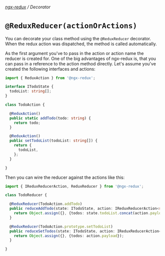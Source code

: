 ###### [ngx-redux](../../README.md) / Decorator

# `@ReduxReducer(actionOrActions)`

You can decorate your class method using the `@ReduxReducer` decorator. When the redux action was dispatched, the method 
is called automatically. 

As the first argument you've to pass in the action or action name the reducer is created for. One of the big advantages 
of ngx-redux is, that you can pass in a reference to the action method directly. Let's assume you've created the 
following interfaces and actions:

```ts
import { ReduxAction } from '@ngx-redux';

interface ITodoState {
  todoList: string[];
}

class TodoAction {

  @ReduxAction()
  public static addTodo(todo: string) {
    return todo;
  }

  @ReduxAction()
  public setTodoList(todoList: string[]) {
    return {
      todoList,
    };
  }

}
```

Then you can wire the reducer against the actions like this:

```ts
import { IReduxReducerAction, ReduxReducer } from '@ngx-redux';

class TodoReducer {

  @ReduxReducer(TodoAction.addTodo)
  public reduceAddTodo(state: ITodoState, action: IReduxReducerAction<string>) {
    return Object.assign({}, {todos: state.todoList.concat(action.payload)});
  }

  @ReduxReducer(TodoAction.prototype.setTodoList)
  public reduceSetTodos(state: ITodoState, action: IReduxReducerAction<{ todoList: string[] }>) {
    return Object.assign({}, {todos: action.payload});
  }

}
```

